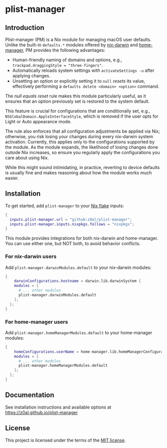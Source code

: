 # plist-manager

<!-- MANUAL START -->

<!-- toc -->

## Introduction

Plist-manager (PM) is a Nix module for managing macOS user defaults. Unlike the built-in `defaults.*` modules offered by [nix-darwin](https://github.com/LnL7/nix-darwin) and [home-manager](https://github.com/nix-community/home-manager), PM provides the following advantages:

- Human-friendly naming of domains and options, e.g., `trackpad.draggingStyle = "three-fingers"`.
- Automatically reloads system settings with `activateSettings -u` after applying changes.
- Unsetting an option or explicitly setting it to `null` _resets_ its value, effectively performing a `defaults delete <domain> <option>` command.

The _null equals reset_ rule makes this module particularly useful, as it ensures that an option previously set is restored to the system default.

This feature is crucial for configurations that are conditionally set, e.g., `NSGlobalDomain.AppleInterfaceStyle`, which is removed if the user opts for Light or Auto appearance mode.

The rule also enforces that all configuration adjustments be applied via Nix; otherwise, you risk losing your changes during every nix-darwin system activation. Currently, this applies only to the configurations supported by the module. As the module expands, the likelihood of losing changes done outside Nix increases, so ensure you regularly apply the configurations you care about using Nix.

While this might sound intimidating, in practice, reverting to device defaults is usually fine and makes reasoning about how the module works much easier.

## Installation

To get started, add `plist-manager` to your [Nix flake](https://nix.dev/concepts/flakes) inputs:

```nix
{
  inputs.plist-manager.url = "github:z0al/plist-manager";
  inputs.plist-manager.inputs.nixpkgs.follows = "nixpkgs";
}
```

This module provides integrations for both nix-darwin and home-manager. You can use either one, but NOT both, to avoid behavior conflicts.

### For nix-darwin users

Add `plist-manager.darwinModules.default` to your nix-darwin modules:

```nix
{
	darwinConfigurations.hostname = darwin.lib.darwinSystem {
    modules = [
      # ... other modules
      plist-manager.darwinModules.default
    ];
  };
}
```

### For home-manager users

Add `plist-manager.homeManagerModules.default` to your home-manager modules:

```nix
{
	homeConfigurations.userName = home-manager.lib.homeManagerConfiguration {
    modules = [
      # ... other modules
      plist-manager.homeManagerModules.default
    ];
  };
}
```

<!-- MANUAL END -->

## Documentation

See installation instructions and available options at https://z0al.github.io/plist-manager

## License

This project is licensed under the terms of the [MIT license](./LICENSE).
